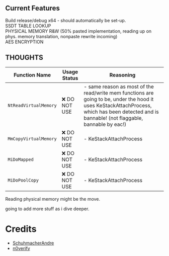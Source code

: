 ## Current Features
Build release/debug x64 - should automatically be set-up.  
SSDT TABLE LOOKUP  
PHYSICAL MEMORY R&W (50% pasted implementation, reading up on phys. memory translation, nonpaste rewrite incoming)  
AES ENCRYPTION  

## THOUGHTS
| Function Name | Usage Status | Reasoning |
|--------------|--------------|-----------|
| `NtReadVirtualMemory` | ❌ DO NOT USE | - same reason as most of the read/write mem functions are going to be, under the hood it uses KeStackAttachProcess, which has been detected and is bannable! (not flaggable, bannable by eac!) |
| `MmCopyVirtualMemory` | ❌ DO NOT USE | - KeStackAttachProcess |
| `MiDoMapped` | ❌ DO NOT USE | - KeStackAttachProcess |
| `MiDoPoolCopy` | ❌ DO NOT USE | - KeStackAttachProcess |

Reading physical memory might be the move.

going to add more stuff as i dive deeper.


# Credits
- [SchuhmacherAndre](https://github.com/SchuhmacherAndre)
- [n0verify](https://github.com/n0verify)
